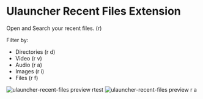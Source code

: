 # Ulauncher Recent Files Extension

Open and Search your recent files. (r)

Filter by:

- Directories (r d)
- Video (r v)
- Audio (r a)
- Images (r i)
- Files (r f)

![ulauncher-recent-files preview rtest]()
![ulauncher-recent-files preview r a]()
